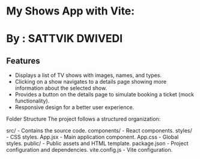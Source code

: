 # My Shows App with Vite: 
# By :  SATTVIK DWIVEDI

## Features

- Displays a list of TV shows with images, names, and types.
- Clicking on a show navigates to a details page showing more information about the selected show.
- Provides a button on the details page to simulate booking a ticket (mock functionality).
- Responsive design for a better user experience.


Folder Structure
The project follows a structured organization:

src/ - Contains the source code.
components/ - React components.
styles/ - CSS styles.
App.jsx - Main application component.
App.css - Global styles.
public/ - Public assets and HTML template.
package.json - Project configuration and dependencies.
vite.config.js - Vite configuration.
